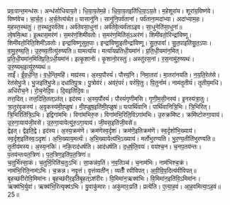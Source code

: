 

  
प्रवः॒पान्त॒मन्ध॑सः। अन्ध॑सोधियाय॒ते। धि॒या॒य॒तेम॒हे। धि॒या॒य॒तइति॑धि॒या॒ऽय॒ते। म॒हेशूरा॑य। शूरा॑य॒विष्ण॑वे। विष्ण॑वेच। चा॒र्च॒त॒। अ॒र्च॒तेत्य॑र्चत॥ यासानु॑नि। सानु॑नि॒पर्व॑तानां। पर्व॑ताना॒मदा॑भ्या। अदा॑भ्याम॒हः। म॒हस्त॒स्थतुः॑। त॒स्थतु॒रर्व॑तेव। अर्व॑तेवसा॒धुना॑। अर्व॑तेवे॒त्यर्व॑ताऽइव। सा॒धुनेति॑सा॒धुना॑॥  
त्वे॒षमि॒त्था। इ॒त्थास॒मर॑णं। स॒मर॑णं॒शिमी॑वतोः। स॒मर॑ण॒मिति॑सं॒ऽअर॑णं। शिमी॑वतो॒रिन्द्रा॑विष्णू। शिमी॑वतो॒रिति॒शिमी॑ऽवतोः। इन्द्रा॑विष्णूसुत॒पाः। इन्द्रा॑विष्णू॒इतीन्द्रा॑विष्णू। सु॒त॒पावां॑। सु॒त॒पाइति॑सु॒त॒ऽपाः। वा॒मु॒रु॒ष्य॒ति॒। उ॒रु॒ष्य॒तीत्यु॑रुष्यति॥ यामर्त्या॑य। मर्त्या॑यप्रतिधी॒यमा॑नं। प्र॒ति॒धी॒यमा॑न॒मित्। प्र॒ति॒धी॒यमा॑न॒मिति॑प्र॒ति॒ऽधी॒यमा॑नं। इत्कृ॒शानोः॑। कृ॒शानो॒रस्तुः॑। अस्तु॑रस॒नां। र॒स॒नामु॑रु॒ष्यथः॑। उ॒रु॒ष्यथ॒इत्यु॑रु॒ष्यथः॑॥  
ताईं॑। ईं॒व॒र्ध॒न्ति॒। व॒र्ध॒न्ति॒महि॑। मह्य॑स्य। अ॒स्य॒पौस्यं॑। पौस्यं॒नि। निमा॒तरा॑। मा॒तरा॑नयति। न॒य॒ति॒रेत॑से। रेत॑सेभु॒जे। भु॒जइति॑भु॒जे॥ दधा॑तिपु॒त्रः। पु॒त्रोव॑रं। अव॑रं॒परं॑। परं॑पि॒तुः। पि॒तुर्नाम॑। नाम॑तृ॒तीयं॑। तृ॒तीय॒मधि॑। अधि॑रोच॒ने। रो॒च॒नेदि॒वः। दि॒वइति॑दि॒वः॥  
तत्त॒दित्। तत्त॒दिति॒तत्ऽत॑त्। इद॑स्य। अ॒स्य॒पौंस्यं॑। पौस्यं॑गृणीमसि। गृ॒णी॒म॒सी॒नस्य॑। इ॒नस्य॑त्रा॒तुः। त्रा॒तुर॑वृ॒कस्य॑। अ॒वृ॒कस्य॑मी॒ह्ळुषः॑। मी॒ह्ळुष॒इति॑मी॒ह्ळुषः॑॥ यःपार्थि॑वानि। पार्थि॑वानित्रि॒भिः। त्रि॒भिरित्। त्रि॒भिरिति॑त्रि॒ऽभिः। इद्विगा॑मभिः। विगा॑मभिरु॒रु। विगा॑मभि॒रिति॒विऽगा॑मभिः। उ॒रुक्रमि॑ष्ट। क्रमि॑ष्टोरुगा॒याय॑। उ॒रु॒गा॒याय॑जी॒वसे॑। उ॒रु॒गा॒यायेत्यु॑रु॒ऽगा॒याय॑। जी॒वस॒इति॑जी॒वसे॑॥  
द्वेइत्। द्वेइति॒द्वे। इद॑स्य। अ॒स्य॒क्रम॑णॆ। क्रम॑णॆस्व॒र्दृशः॑। क्रम॑णॆ॒इतिक्रम॑णॆ। स्व॒र्दृशो॑भि॒ख्याय॑। स्व॒र्दृश॒इति॑स्वः॒ऽदृशः॑। अ॒भि॒ख्याय॒मर्त्यः॑। अ॒भि॒ख्यायेत्य॑भि॒ऽख्याय॑। मर्तो॑भुरण्यति। भु॒र॒ण्य॒तीति॑भुरण्यति॥ तृ॒तीय॑मस्य। अ॒स्य॒नकिः॑। नकि॒राद॑धर्षति। आद॑धर्षति। द॒ध॒र्ष॒ति॒वयः॑। वय॑श्च॒न। च॒नप॒तय॑न्तः। प॒तय॑न्तःपत॒त्रिणः॑। प॒त॒त्रिण॒इति॑प॒त॒त्रिणः॑॥  
च॒तुर्भि॑स्सा॒कं। च॒तुर्भि॒रिति॑च॒तुःऽभिः॑। सा॒कन्न॑व॒तिं। न॒व॒तिञ्च॑। च॒नाम॑भिः। नाम॑भिश्च॒क्रं। नाम॑भि॒रिति॒नाम॑ऽभिः। च॒क्रन्न। नवृ॒त्तं। वृ॒त्तंव्यती॑न्। व्यतीँ॑ रवीविपत्। अ॒वी॒वि॒प॒दित्य॑वीविपत्॥ बृ॒हच्छ॑रीरोवि॒मिमा॑नः। बृ॒हच्छ॑रीर॒इति॑बृ॒हत्ऽश॑रीरः। वि॒मिमा॑न॒ऋक्व॑भिः। वि॒मिमा॑न॒इति॑वि॒ऽमिमा॑नः। ऋक्व॑भि॒र्युवा॑। ऋक्व॑भि॒रित्यृक्व॑ऽभिः। यु॒वाकु॑मारः। अकु॑मारः॒प्रति॑। प्रत्ये॑ति। ए॒त्या॒ह॒वं। आ॒ह॒वमित्या॒ऽह॒वं॥ 25॥  
